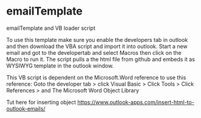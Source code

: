 # emailTemplate
emailTemplate and VB loader script

To use this template make sure you enable the developers tab in outlook and then download the VBA script and import it into outlook.
Start a new email and got to the developertab and select Macros then click on the Macro to run it. 
The script pulls a the html file from github and embeds it as WYSIWYG template in the outlook window.

This VB script is dependent on the Microsoft.Word reference to use this reference: 
  Goto the developer tab > click Visual Basic > Click Tools > Click References > and The Microsoft Word Object Library
  
  Tut here for inserting object https://www.outlook-apps.com/insert-html-to-outlook-emails/
